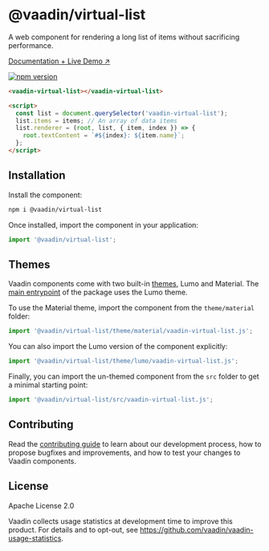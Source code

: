# @vaadin/virtual-list

A web component for rendering a long list of items without sacrificing performance.

[Documentation + Live Demo ↗](https://vaadin.com/docs/latest/components/virtual-list)

[![npm version](https://badgen.net/npm/v/@vaadin/virtual-list)](https://www.npmjs.com/package/@vaadin/virtual-list)

```html
<vaadin-virtual-list></vaadin-virtual-list>

<script>
  const list = document.querySelector('vaadin-virtual-list');
  list.items = items; // An array of data items
  list.renderer = (root, list, { item, index }) => {
    root.textContent = `#${index}: ${item.name}`;
  };
</script>
```

## Installation

Install the component:

```sh
npm i @vaadin/virtual-list
```

Once installed, import the component in your application:

```js
import '@vaadin/virtual-list';
```

## Themes

Vaadin components come with two built-in [themes](https://vaadin.com/docs/latest/styling), Lumo and Material.
The [main entrypoint](https://github.com/vaadin/web-components/blob/main/packages/virtual-list/vaadin-virtual-list.js) of the package uses the Lumo theme.

To use the Material theme, import the component from the `theme/material` folder:

```js
import '@vaadin/virtual-list/theme/material/vaadin-virtual-list.js';
```

You can also import the Lumo version of the component explicitly:

```js
import '@vaadin/virtual-list/theme/lumo/vaadin-virtual-list.js';
```

Finally, you can import the un-themed component from the `src` folder to get a minimal starting point:

```js
import '@vaadin/virtual-list/src/vaadin-virtual-list.js';
```

## Contributing

Read the [contributing guide](https://vaadin.com/docs/latest/contributing/overview) to learn about our development process, how to propose bugfixes and improvements, and how to test your changes to Vaadin components.

## License

Apache License 2.0

Vaadin collects usage statistics at development time to improve this product.
For details and to opt-out, see https://github.com/vaadin/vaadin-usage-statistics.
